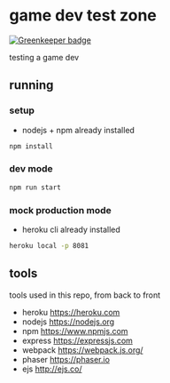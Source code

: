 # game dev test zone

[![Greenkeeper badge](https://badges.greenkeeper.io/lynncyrin/gamedev-test-zone.svg)](https://greenkeeper.io/)

testing a game dev

## running

### setup

- nodejs + npm already installed

```bash
npm install
```

### dev mode

```bash
npm run start
```

### mock production mode

- heroku cli already installed

```bash
heroku local -p 8081
```

## tools

tools used in this repo, from back to front

- heroku https://heroku.com
- nodejs https://nodejs.org
- npm https://www.npmjs.com
- express https://expressjs.com
- webpack https://webpack.js.org/
- phaser https://phaser.io
- ejs http://ejs.co/
